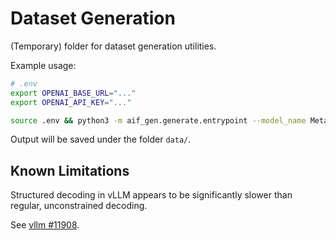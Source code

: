# Dataset Generation

(Temporary) folder for dataset generation utilities.

Example usage:

```bash
# .env
export OPENAI_BASE_URL="..."
export OPENAI_API_KEY="..."
```

```bash
source .env && python3 -m aif_gen.generate.entrypoint --model_name Meta-Llama-3.1-8B-Instruct
```

Output will be saved under the folder `data/`.

## Known Limitations

Structured decoding in vLLM appears to be significantly slower than regular, unconstrained decoding.

See [vllm #11908](https://github.com/vllm-project/vllm/issues/11908).
